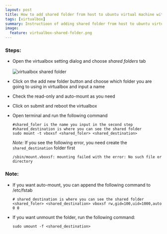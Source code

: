 ```yaml
---
layout: post
title: How to add shared folder from host to ubuntu virtual machine with virtualbox
tags: [virtualbox]
summary: Instructioon of adding shared folder from host to ubuntu virtual machine with virtualbox
image:
  feature: virtualbox-shared-folder.png
---
```


### Steps:
* Open the virtualbox setting dialog and choose *shared folders* tab
   <br/>
   <br/>
   ![virtualbox shared folder]({{site.baseurl}}/images/virtualbox-shared-folder.png)

* Click on the add new folder button and choose which folder you are going to using in virtualbox and input a name

* Check the read-only and auto-mount as you need

* Click on submit and reboot the virtualbox

* Open terminal and run the following command

  <!--lang: bash-->
  ```
  #shared_foler is the name you input in the second step
  #shared_destination is where you can see the shared folder
  sudo mount -t vboxsf <shared_foler> <shared_destination>
  ```
  *Note:* If you see the following error, you need create the `shared_destination` folder first

  <!--lang: bash-->
  ```
  /sbin/mount.vboxsf: mounting failed with the error: No such file or directory
  ```

### Note:
* If you want auto-mount, you can append the following command to /etc/fstab

  <!--lang: bash-->
  ```
  # shared_destination is where you can see the shared folder
  <shared_foler> <shared_destination> vboxsf rw,gid=100,uid=1000,auto 0 0
  ```
* If you want unmount the folder, run the following command:

  <!--lang: bash-->
  ```
  sudo umount -f <shared_destination>
  ```
